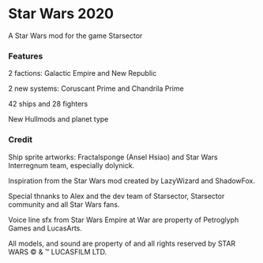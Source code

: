 # Star Wars 2020
A Star Wars mod for the game Starsector

### Features

2 factions:
Galactic Empire and New Republic

2 new systems: Coruscant Prime and Chandrila Prime

42 ships and 28 fighters

New Hullmods and planet type

### Credit 

  Ship sprite artworks:
    Fractalsponge (Ansel Hsiao) and Star Wars Interregnum team, especially dolynick.
  
  Inspiration from the Star Wars mod created by LazyWizard and ShadowFox.


Special thnanks to Alex and the dev team of Starsector, Starsector community and all Star Wars fans.


Voice line sfx from Star Wars Empire at War are property of Petroglyph Games and LucasArts.

All models, and sound are property of and all rights reserved by STAR WARS © & ™ LUCASFILM LTD.

